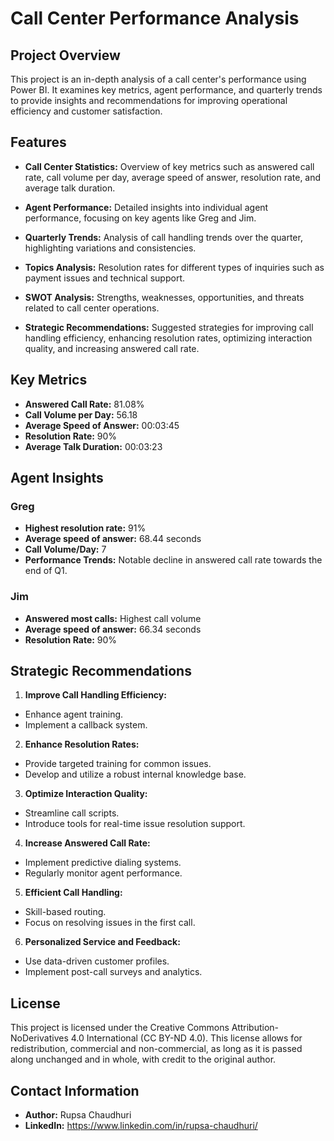# Call Center Performance Analysis
## Project Overview
This project is an in-depth analysis of a call center's performance using Power BI. It examines key metrics, agent performance, and quarterly trends to provide insights and recommendations for improving operational efficiency and customer satisfaction.
## Features
- **Call Center Statistics:** Overview of key metrics such as answered call rate, call volume per day, average speed of answer, resolution rate, and average talk duration.

- **Agent Performance:** Detailed insights into individual agent performance, focusing on key agents like Greg and Jim.

- **Quarterly Trends:** Analysis of call handling trends over the quarter, highlighting variations and consistencies.

- **Topics Analysis:** Resolution rates for different types of inquiries such as payment issues and technical support.

- **SWOT Analysis:** Strengths, weaknesses, opportunities, and threats related to call center operations.

- **Strategic Recommendations:** Suggested strategies for improving call handling efficiency, enhancing resolution rates, optimizing interaction quality, and increasing answered call rate.
## Key Metrics
- **Answered Call Rate:** 81.08%
- **Call Volume per Day:** 56.18
- **Average Speed of Answer:** 00:03:45
- **Resolution Rate:** 90%
- **Average Talk Duration:** 00:03:23
## Agent Insights
### Greg
- **Highest resolution rate:** 91%
- **Average speed of answer:** 68.44 seconds
- **Call Volume/Day:** 7
- **Performance Trends:** Notable decline in answered call rate towards the end of Q1.
### Jim
- **Answered most calls:** Highest call volume
- **Average speed of answer:** 66.34 seconds
- **Resolution Rate:** 90%

## Strategic Recommendations
1. **Improve Call Handling Efficiency:**
- Enhance agent training.
- Implement a callback system.
2. **Enhance Resolution Rates:**
- Provide targeted training for common issues.
- Develop and utilize a robust internal knowledge base.
3. **Optimize Interaction Quality:**
- Streamline call scripts.
- Introduce tools for real-time issue resolution support.
4. **Increase Answered Call Rate:**
- Implement predictive dialing systems.
- Regularly monitor agent performance.
5. **Efficient Call Handling:**
- Skill-based routing.
- Focus on resolving issues in the first call.
6. **Personalized Service and Feedback:**
- Use data-driven customer profiles.
- Implement post-call surveys and analytics.

## License
This project is licensed under the Creative Commons Attribution-NoDerivatives 4.0 International (CC BY-ND 4.0). This license allows for redistribution, commercial and non-commercial, as long as it is passed along unchanged and in whole, with credit to the original author.
## Contact Information
- **Author:** Rupsa Chaudhuri
- **LinkedIn:** https://www.linkedin.com/in/rupsa-chaudhuri/

